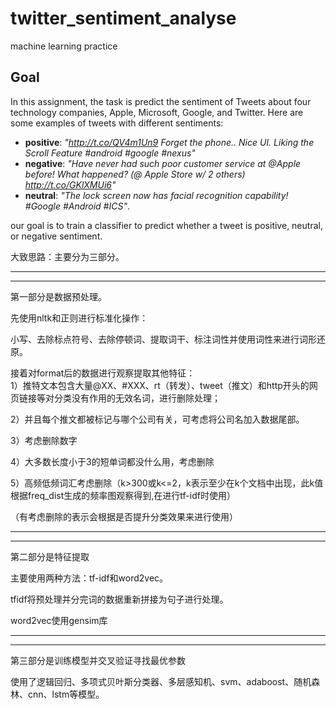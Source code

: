 # twitter_sentiment_analyse
machine learning practice  

## Goal
In this assignment, the task is predict the sentiment of Tweets about four technology companies, Apple, Microsoft, Google, and Twitter. Here are some examples of tweets with different sentiments:
  - **positive**: _"http://t.co/QV4m1Un9 Forget the phone.. Nice UI. Liking the Scroll Feature #android #google #nexus"_
  - **negative**: _"Have never had such poor customer service at @Apple before! What happened? (@ Apple Store w/ 2 others) http://t.co/GKlXMUi6"_
  - **neutral**: _"The lock screen now has facial recognition capability! #Google #Android #ICS"_.

our goal is to train a classifier to predict whether a tweet is positive, neutral, or negative sentiment.

大致思路：主要分为三部分。
***
***
第一部分是数据预处理。 


先使用nltk和正则进行标准化操作：

小写、去除标点符号、去除停顿词、提取词干、标注词性并使用词性来进行词形还原。

接着对format后的数据进行观察提取其他特征：  
   1）推特文本包含大量@XX、#XXX、rt（转发）、tweet（推文）和http开头的网页链接等对分类没有作用的无效名词，进行删除处理；  

2）并且每个推文都被标记与哪个公司有关，可考虑将公司名加入数据尾部。  

3）考虑删除数字   

4）大多数长度小于3的短单词都没什么用，考虑删除  

5）高频低频词汇考虑删除（k>300或k<=2，k表示至少在k个文档中出现，此k值根据freq_dist生成的频率图观察得到,在进行tf-idf时使用）

（有考虑删除的表示会根据是否提升分类效果来进行使用）
***
***
第二部分是特征提取

主要使用两种方法：tf-idf和word2vec。

tfidf将预处理并分完词的数据重新拼接为句子进行处理。  

word2vec使用gensim库
***
***
第三部分是训练模型并交叉验证寻找最优参数

使用了逻辑回归、多项式贝叶斯分类器、多层感知机、svm、adaboost、随机森林、cnn、lstm等模型。
